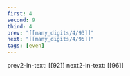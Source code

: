 ```yaml
---
first: 4
second: 9
third: 4
prev: "[[many_digits/4/93]]"
next: "[[many_digits/4/95]]"
tags: [even]
---
```

prev2-in-text: [[92]]
next2-in-text: [[96]]
